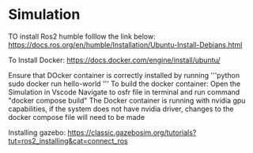 # Simulation

TO install Ros2 humble folllow the link below:
https://docs.ros.org/en/humble/Installation/Ubuntu-Install-Debians.html

To Install Docker:
https://docs.docker.com/engine/install/ubuntu/

Ensure that DOcker container is correctly installed by running
'''python
sudo docker run hello-world
'''
To build the docker container:
Open the Simulation in Vscode
Navigate to osfr file in terminal and run command "docker compose build"
The Docker container is running with nvidia gpu capabilities, if the system does not have nvidia driver, changes to the docker compose file will need to be made

Installing gazebo:
https://classic.gazebosim.org/tutorials?tut=ros2_installing&cat=connect_ros
